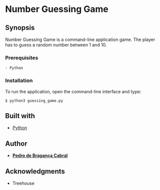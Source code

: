 # Number Guessing Game
## Synopsis
Number Guessing Game is a command-line application game. The player has to guess a random number between 1 and 10.
### Prerequisites
```
- Python
```
### Installation
To run the application, open the command-line interface and type:
```
$ python3 guessing_game.py
```
## Built with
* [Python](https://www.python.org/)
## Author
* [**Pedro de Bragança Cabral**](https://www.linkedin.com/in/pbragancacabral/)
## Acknowledgments
* Treehouse
